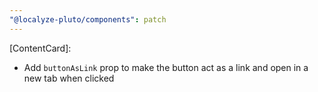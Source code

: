 ```yaml
---
"@localyze-pluto/components": patch
---
```


[ContentCard]:

- Add `buttonAsLink` prop to make the button act as a link and open in a new tab
  when clicked
